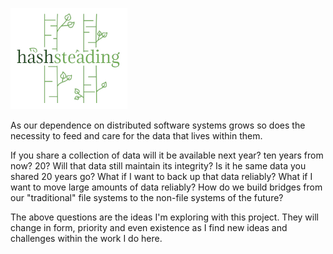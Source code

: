 ![Alt text](/hashsteadingLogo.png "HashSteading")

As our dependence on distributed software systems grows so does the necessity to feed and care for the data that lives within them.  

If you share a collection of data will it be available next year? ten years from now? 20? 
Will that data still maintain its integrity? 
Is it he same data you shared 20 years go?
What if I want to back up that data reliably?
What if I want to move large amounts of data reliably?
How do we build bridges from our "traditional" file systems to the non-file systems of the future?

The above questions are the ideas I'm exploring with this project. They will change in form, priority and even existence as I find new ideas and challenges within the work I do here.


